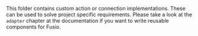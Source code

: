 
This folder contains custom action or connection implementations. These can be
used to solve project specific requirements. Please take a look at the `adapter`
chapter at the documentation if you want to write reusable components for Fusio.
